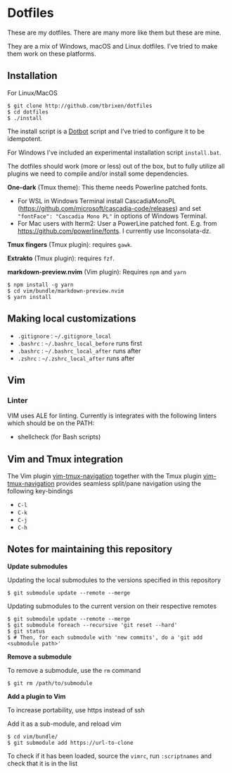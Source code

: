# Dotfiles

These are my dotfiles. There are many more like them but these are mine. 

They are a mix of Windows, macOS and Linux dotfiles. I’ve tried to make them work on these platforms.


## Installation

For Linux/MacOS

    $ git clone http://github.com/tbrixen/dotfiles
    $ cd dotfiles
    $ ./install

The install script is a [Dotbot][dotbot] script and I’ve tried to configure it to be idempotent.

For Windows I’ve included an experimental installation script `install.bat`.

The dotfiles should work (more or less) out of the box, but to fully utilize all plugins we need to compile and/or install some dependencies.

**One-dark** (Tmux theme):
This theme needs Powerline patched fonts.

* For WSL in Windows Terminal install CascadiaMonoPL (https://github.com/microsoft/cascadia-code/releases) and set `"fontFace": "Cascadia Mono PL"` in options of Windows Terminal.
* For Mac users with Iterm2: User a PowerLine patched font. E.g. from https://github.com/powerline/fonts. I currently use Inconsolata-dz.

**Tmux fingers** (Tmux plugin): requires `gawk`.

**Extrakto** (Tmux plugin): requires `fzf`.

**markdown-preview.nvim** (Vim plugin): 
Requires `npm` and `yarn`

    $ npm install -g yarn
    $ cd vim/bundle/markdown-preview.nvim
    $ yarn install

## Making local customizations

* `.gitignore` : `~/.gitignore_local`
* `.bashrc` : `~/.bashrc_local_before` runs first
* `.bashrc` : `~/.bashrc_local_after` runs after
* `.zshrc` : `~/.zshrc_local_after` runs after

## Vim

### Linter

VIM uses ALE for linting. Currently is integrates with the following linters which should be on the PATH:

* shellcheck (for Bash scripts)

## Vim and Tmux integration

The Vim plugin [vim-tmux-navigation](https://github.com/christoomey/vim-tmux-navigator) together with the Tmux plugin [vim-tmux-navigation](https://github.com/christoomey/vim-tmux-navigator) provides seamless split/pane navigation using the following key-bindings

* `C-l`
* `C-k`
* `C-j`
* `C-h`


## Notes for maintaining this repository

**Update submodules**

Updating the local submodules to the versions specified in this repository

    $ git submodule update --remote --merge

Updating submodules to the current version on their respective remotes

    $ git submodule update --remote --merge
    $ git submodule foreach --recursive 'git reset --hard'
    $ git status
    $ # Then, for each submodule with 'new commits', do a 'git add <submodule path>'

**Remove a submodule**

To remove a submodule, use the `rm` command

    $ git rm /path/to/submodule

**Add a plugin to Vim**

To increase portability, use https instead of ssh 

Add it as a sub-module, and reload vim

    $ cd vim/bundle/
    $ git submodule add https://url-to-clone

To check if it has been loaded, source the `vimrc`, run `:scriptnames` and check that it is in the list


[dotbot]: https://github.com/anishathalye/dotbot
